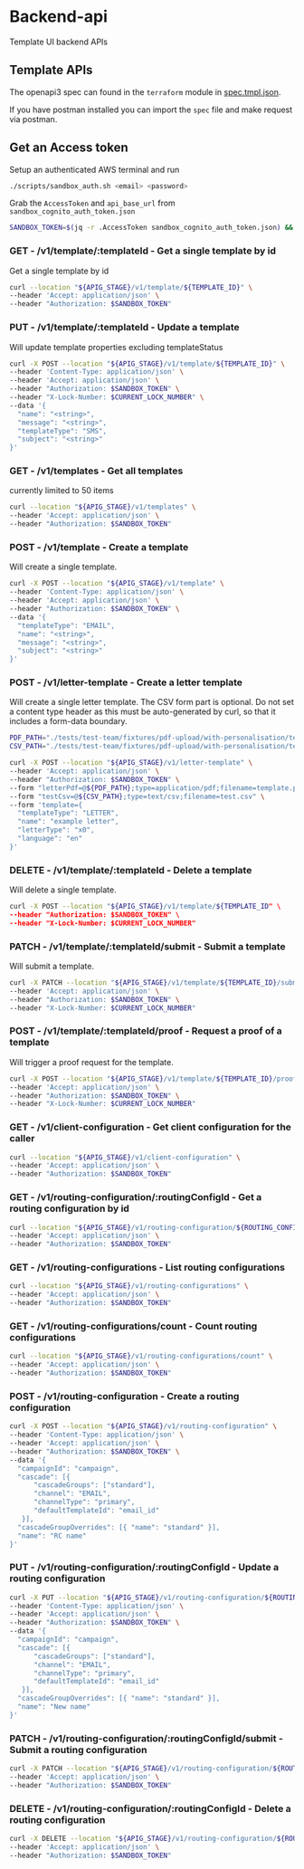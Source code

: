 <!-- vale off -->
# Backend-api

Template UI backend APIs

## Template APIs

The openapi3 spec can found in the `terraform` module in [spec.tmpl.json](../../infrastructure/terraform/modules/backend-api/spec.tmpl.json).

If you have postman installed you can import the `spec` file and make request via postman.

## Get an Access token

Setup an authenticated AWS terminal and run

```bash
./scripts/sandbox_auth.sh <email> <password>
```

Grab the `AccessToken` and `api_base_url` from `sandbox_cognito_auth_token.json`

```bash
SANDBOX_TOKEN=$(jq -r .AccessToken sandbox_cognito_auth_token.json) && APIG_STAGE=$(jq -r .api_base_url.value ./sandbox_tf_outputs.json)
```

### GET - /v1/template/:templateId - Get a single template by id

Get a single template by id

```bash
curl --location "${APIG_STAGE}/v1/template/${TEMPLATE_ID}" \
--header 'Accept: application/json' \
--header "Authorization: $SANDBOX_TOKEN"
```

### PUT - /v1/template/:templateId - Update a template

Will update template properties excluding templateStatus

```bash
curl -X POST --location "${APIG_STAGE}/v1/template/${TEMPLATE_ID}" \
--header 'Content-Type: application/json' \
--header 'Accept: application/json' \
--header "Authorization: $SANDBOX_TOKEN" \
--header "X-Lock-Number: $CURRENT_LOCK_NUMBER" \
--data '{
  "name": "<string>",
  "message": "<string>",
  "templateType": "SMS",
  "subject": "<string>"
}'
```

### GET - /v1/templates - Get all templates

currently limited to 50 items

```bash
curl --location "${APIG_STAGE}/v1/templates" \
--header 'Accept: application/json' \
--header "Authorization: $SANDBOX_TOKEN"
```

### POST - /v1/template - Create a template

Will create a single template.

```bash
curl -X POST --location "${APIG_STAGE}/v1/template" \
--header 'Content-Type: application/json' \
--header 'Accept: application/json' \
--header "Authorization: $SANDBOX_TOKEN" \
--data '{
  "templateType": "EMAIL",
  "name": "<string>",
  "message": "<string>",
  "subject": "<string>"
}'
```

### POST - /v1/letter-template - Create a letter template

Will create a single letter template. The CSV form part is optional. Do not set a content type header as this must be auto-generated by curl, so that it includes a form-data boundary.

```bash
PDF_PATH="./tests/test-team/fixtures/pdf-upload/with-personalisation/template.pdf"
CSV_PATH="./tests/test-team/fixtures/pdf-upload/with-personalisation/test-data.csv"
```

```bash
curl -X POST --location "${APIG_STAGE}/v1/letter-template" \
--header 'Accept: application/json' \
--header "Authorization: $SANDBOX_TOKEN" \
--form "letterPdf=@${PDF_PATH};type=application/pdf;filename=template.pdf" \
--form "testCsv=@${CSV_PATH};type=text/csv;filename=test.csv" \
--form 'template={
  "templateType": "LETTER",
  "name": "example letter",
  "letterType": "x0",
  "language": "en"
}'
```

### DELETE - /v1/template/:templateId - Delete a template

Will delete a single template.

```bash
curl -X POST --location "${APIG_STAGE}/v1/template/${TEMPLATE_ID" \
--header "Authorization: $SANDBOX_TOKEN" \
--header "X-Lock-Number: $CURRENT_LOCK_NUMBER"
```

### PATCH - /v1/template/:templateId/submit - Submit a template

Will submit a template.

```bash
curl -X PATCH --location "${APIG_STAGE}/v1/template/${TEMPLATE_ID}/submit" \
--header 'Accept: application/json' \
--header "Authorization: $SANDBOX_TOKEN" \
--header "X-Lock-Number: $CURRENT_LOCK_NUMBER"
```

### POST - /v1/template/:templateId/proof - Request a proof of a template

Will trigger a proof request for the template.

```bash
curl -X POST --location "${APIG_STAGE}/v1/template/${TEMPLATE_ID}/proof" \
--header 'Accept: application/json' \
--header "Authorization: $SANDBOX_TOKEN" \
--header "X-Lock-Number: $CURRENT_LOCK_NUMBER"
```

### GET - /v1/client-configuration - Get client configuration for the caller

```bash
curl --location "${APIG_STAGE}/v1/client-configuration" \
--header 'Accept: application/json' \
--header "Authorization: $SANDBOX_TOKEN"
```

### GET - /v1/routing-configuration/:routingConfigId - Get a routing configuration by id

```bash
curl --location "${APIG_STAGE}/v1/routing-configuration/${ROUTING_CONFIG_ID}" \
--header 'Accept: application/json' \
--header "Authorization: $SANDBOX_TOKEN"
```

### GET - /v1/routing-configurations - List routing configurations

```bash
curl --location "${APIG_STAGE}/v1/routing-configurations" \
--header 'Accept: application/json' \
--header "Authorization: $SANDBOX_TOKEN"
```

### GET - /v1/routing-configurations/count - Count routing configurations

```bash
curl --location "${APIG_STAGE}/v1/routing-configurations/count" \
--header 'Accept: application/json' \
--header "Authorization: $SANDBOX_TOKEN"
```

### POST - /v1/routing-configuration - Create a routing configuration

```bash
curl -X POST --location "${APIG_STAGE}/v1/routing-configuration" \
--header 'Content-Type: application/json' \
--header 'Accept: application/json' \
--header "Authorization: $SANDBOX_TOKEN" \
--data '{
  "campaignId": "campaign",
  "cascade": [{
      "cascadeGroups": ["standard"],
      "channel": "EMAIL",
      "channelType": "primary",
      "defaultTemplateId": "email_id"
   }],
  "cascadeGroupOverrides": [{ "name": "standard" }],
  "name": "RC name"
}'
```

### PUT - /v1/routing-configuration/:routingConfigId - Update a routing configuration

```bash
curl -X PUT --location "${APIG_STAGE}/v1/routing-configuration/${ROUTING_CONFIG_ID}" \
--header 'Content-Type: application/json' \
--header 'Accept: application/json' \
--header "Authorization: $SANDBOX_TOKEN" \
--data '{
  "campaignId": "campaign",
  "cascade": [{
      "cascadeGroups": ["standard"],
      "channel": "EMAIL",
      "channelType": "primary",
      "defaultTemplateId": "email_id"
   }],
  "cascadeGroupOverrides": [{ "name": "standard" }],
  "name": "New name"
}'
```

### PATCH - /v1/routing-configuration/:routingConfigId/submit - Submit a routing configuration

```bash
curl -X PATCH --location "${APIG_STAGE}/v1/routing-configuration/${ROUTING_CONFIG_ID}/submit" \
--header 'Accept: application/json' \
--header "Authorization: $SANDBOX_TOKEN"
```

### DELETE - /v1/routing-configuration/:routingConfigId - Delete a routing configuration

```bash
curl -X DELETE --location "${APIG_STAGE}/v1/routing-configuration/${ROUTING_CONFIG_ID}" \
--header 'Accept: application/json' \
--header "Authorization: $SANDBOX_TOKEN"
```

<!-- vale on -->
